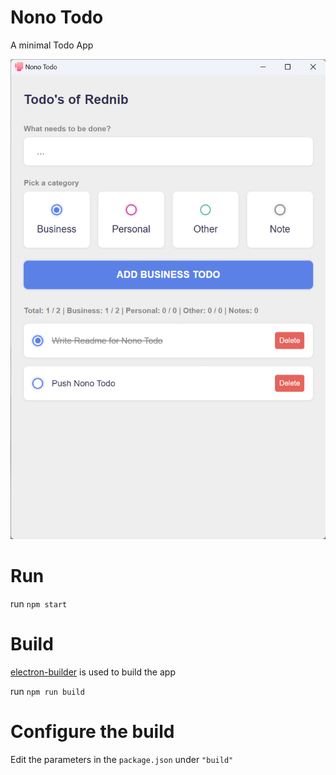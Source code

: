 # Nono Todo
A minimal Todo App

![](readme/screenshot01.png)

# Run
run `npm start`

# Build
[electron-builder](https://www.electron.build/) is used to build the app

run `npm run build`

# Configure the build
Edit the parameters in the `package.json` under `"build"`